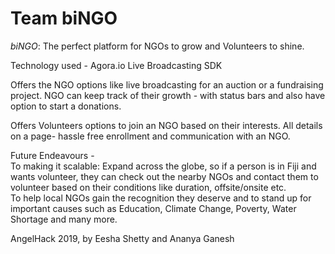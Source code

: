 # Team biNGO
*biNGO*: The perfect platform for NGOs to grow and Volunteers to shine.

Technology used - Agora.io Live Broadcasting SDK

Offers the NGO options like live broadcasting for an auction or a fundraising project. NGO can keep track of their growth - with status bars and also have option to start a donations.

Offers Volunteers options to join an NGO based on their interests. All details on a page- hassle free enrollment and communication with an NGO.


Future Endeavours -        
To making it scalable: Expand across the globe, so if a person is in Fiji and wants volunteer, they can check out the nearby NGOs and contact them to volunteer based on their conditions like duration, offsite/onsite etc.    
To help local NGOs gain the recognition they deserve and to stand up for important causes such as Education, Climate Change, Poverty, Water Shortage and many more.




AngelHack 2019, by Eesha Shetty and Ananya Ganesh
